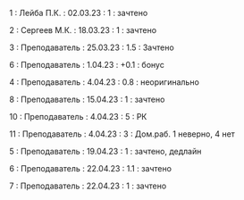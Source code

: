1 : Лейба П.К. : 02.03.23 : 1 : зачтено

2 : Сергеев М.К. : 18.03.23 : 1 : зачтено

3 : Преподаватель : 25.03.23 : 1.5 : Зачтено

6 : Преподаватель : 1.04.23 : +0.1 : бонус

4 : Преподаватель : 4.04.23 : 0.8 : неоригинально

8 : Преподаватель : 15.04.23 : 1 : зачтено

10 : Преподаватель : 4.04.23 : 5 : РК

11 : Преподаватель : 4.04.23 : 3 : Дом.раб. 1 неверно, 4 нет

5 : Преподаватель : 19.04.23 : 1 : зачтено, дедлайн

6 : Преподаватель : 22.04.23 : 1.1 : зачтено

7 : Преподаватель : 22.04.23 : 1 : зачтено
